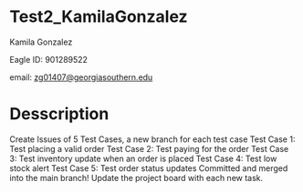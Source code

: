 # Test2_KamilaGonzalez

Kamila Gonzalez

Eagle ID: 901289522

email: zg01407@georgiasouthern.edu

# Desscription
Create Issues of 5 Test Cases, a new branch for each test case
Test Case 1: Test placing a valid order
Test Case 2: Test paying for the order
Test Case 3: Test inventory update when an order is placed
Test Case 4: Test low stock alert
Test Case 5: Test order status updates
Committed and merged into the main branch!
Update the project board with each new task.
